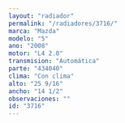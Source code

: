 ```yaml
---
layout: "radiador"
permalink: "/radiadores/3716/"
marca: "Mazda"
modelo: "5"
ano: "2008"
motor: "L4 2.0"
transmision: "Automática"
parte: "434040"
clima: "Con clima"
alto: "25 9/16"
ancho: "14 1/2"
observaciones: ""
id: "3716"
---
```


